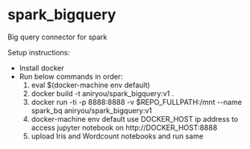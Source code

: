 # spark_bigquery
Big query connector for spark

Setup instructions:
- Install docker
- Run below commands in order:
  1. eval $(docker-machine env default)
  2. docker build -t aniryou/spark_bigquery:v1 .
  3. docker run -ti -p 8888:8888 -v $REPO_FULLPATH:/mnt --name spark_bq aniryou/spark_bigquery:v1
  4. docker-machine env default
     use DOCKER_HOST ip address to access jupyter notebook on http://DOCKER_HOST:8888
  5. upload Iris and Wordcount notebooks and run same
